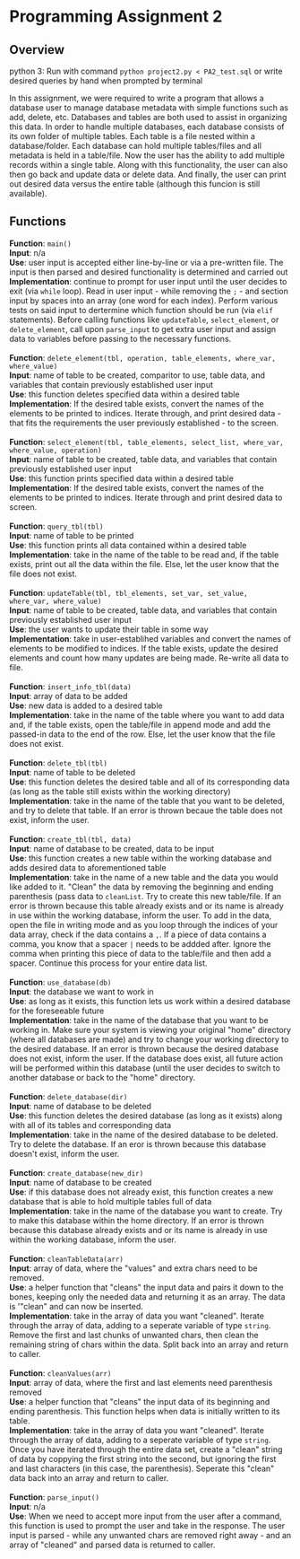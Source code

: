 # Programming Assignment 2

## Overview
python 3: Run with command `python project2.py < PA2_test.sql` or write desired queries by hand when prompted by terminal

In this assignment, we were required to write a program that allows a database user to manage database metadata with simple functions such as add, delete, etc. Databases and tables are both used to assist in organizing this data. In order to handle multiple databases, each database consists of its own folder of multiple tables. Each table is a file nested within a database/folder. Each database can hold multiple tables/files and all metadata is held in a table/file. Now the user has the ability to add multiple records within a single table. Along with this functionality, the user can also then go back and update data or delete data. And finally, the user can print out desired data versus the entire table (although this funcion is still available).



## Functions
**Function**: `main()`<br />
**Input**: n/a<br />
**Use**: user input is accepted either line-by-line or via a pre-written file. The input is then parsed and desired functionality is determined and carried out<br />
**Implementation**: continue to prompt for user input until the user decides to exit (via `while` loop). Read in user input - while removing the `;` - and section input by spaces into an array (one word for each index). Perform various tests on said input to dertermine which function should be run (via `elif` statements). Before calling functions like `updateTable`, `select_element`, or `delete_element`, call upon `parse_input` to get extra user input and assign data to variables before passing to the necessary functions.
<br />
<br />
**Function**: `delete_element(tbl, operation, table_elements, where_var, where_value)`<br />
**Input**: name of table to be created, comparitor to use, table data, and variables that contain previously established user input<br />
**Use**: this function deletes specified data within a desired table<br />
**Implementation**: If the desired table exists, convert the names of the elements to be printed to indices. Iterate through, and print desired data - that fits the requirements the user previously established - to the screen.
<br />
<br />
**Function**: `select_element(tbl, table_elements, select_list, where_var, where_value, operation)`<br />
**Input**: name of table to be created, table data, and variables that contain previously established user input<br />
**Use**: this function prints specified data within a desired table<br />
**Implementation**: If the desired table exists, convert the names of the elements to be printed to indices. Iterate through and print desired data to screen.
<br />
<br />
**Function**: `query_tbl(tbl)`<br />
**Input**: name of table to be printed<br />
**Use**: this function prints all data contained within a desired table<br />
**Implementation**: take in the name of the table to be read and, if the table exists, print out all the data within the file. Else, let the user know that the file does not exist.
<br />
<br />
**Function**: `updateTable(tbl, tbl_elements, set_var, set_value, where_var, where_value)`<br />
**Input**: name of table to be created, table data, and variables that contain previously established user input<br />
**Use**: the user wants to update their table in some way<br />
**Implementation**: take in user-establihed variables and convert the names of elements to be modified to indices. If the table exists, update the desired elements and count how many updates are being made. Re-write all data to file.
<br />
<br />
**Function**: `insert_info_tbl(data)`<br />
**Input**: array of data to be added<br />
**Use**: new data is added to a desired table<br />
**Implementation**: take in the name of the table where you want to add data and, if the table exists, open the table/file in append mode and add the passed-in data to the end of the row. Else, let the user know that the file does not exist.
<br />
<br />
**Function**: `delete_tbl(tbl)`<br />
**Input**: name of table to be deleted<br />
**Use**: this function deletes the desired table and all of its corresponding data (as long as the table still exists within the working directory)<br />
**Implementation**: take in the name of the table that you want to be deleted, and try to delete that table. If an error is thrown becaue the table does not exist, inform the user.
<br />
<br />
**Function**: `create_tbl(tbl, data)`<br />
**Input**: name of database to be created, data to be input<br />
**Use**: this function creates a new table within the working database and adds desired data to aforementioned table<br />
**Implementation**: take in the name of a new table and the data you would like added to it. "Clean" the data by removing the beginning and ending parenthesis (pass data to `cleanList`. Try to create this new table/file. If an error is thrown because this table already exists and or its name is already in use within the working database, inform the user. To add in the data, open the file in writing mode and as you loop through the indices of your data array, check if the data contains a `,`. If a piece of data contains a comma, you know that a spacer `|` needs to be addded after. Ignore the comma when printing this piece of data to the table/file and then add a spacer. Continue this process for your entire data list.
<br />
<br />
**Function**: `use_database(db)`<br />
**Input**: the database we want to work in<br />
**Use**: as long as it exists, this function lets us work within a desired database for the foreseeable future<br />
**Implementation**: take in the name of the database that you want to be working in. Make sure your system is viewing your original "home" directory (where all databases are made) and try to change your working directory to the desired database. If an error is thrown because the desired database does not exist, inform the user. If the database does exist, all future action will be performed within this database (until the user decides to switch to another database or back to the "home" directory.
<br />
<br />
**Function**: `delete_database(dir)`<br />
**Input**: name of database to be deleted<br />
**Use**: this function deletes the desired database (as long as it exists) along with all of its tables and corresponding data<br />
**Implementation**: take in the name of the desired database to be deleted. Try to delete the database. If an eror is thrown because this database doesn't exist, inform the user.
<br />
<br />
**Function**: `create_database(new_dir)`<br />
**Input**: name of database to be created<br />
**Use**: if this database does not already exist, this function creates a new database that is able to hold multiple tables full of data<br />
**Implementation**: take in the name of the database you want to create. Try to make this database within the home directory. If an error is thrown because this database  already exists and or its name is already in use within the working database, inform the user.
<br />
<br />
**Function**: `cleanTableData(arr)`<br />
**Input**: array of data, where the "values" and extra chars need to be removed.<br />
**Use**: a helper function that "cleans" the input data and pairs it down to the bones, keeping only the needed data and returning it as an array. The data is '"clean" and can now be inserted.<br />
**Implementation**: take in the array of data you want "cleaned". Iterate through the array of data, adding to a seperate variable of type `string`. Remove the first and last chunks of unwanted chars, then clean the remaining string of chars within the data. Split back into an array and return to caller.
<br />
<br />
**Function**: `cleanValues(arr)`<br />
**Input**: array of data, where the first and last elements need parenthesis removed<br />
**Use**: a helper function that "cleans" the input data of its beginning and ending parenthesis. This function helps when data is initially written to its table.<br />
**Implementation**: take in the array of data you want "cleaned". Iterate through the array of data, adding to a seperate variable of type `string`. Once you have iterated through the entire data set, create a "clean" string of data by coppying the first string into the second, but ignoring the first and last characters (in this case, the parenthesis). Seperate this "clean" data back into an array and return to caller.
<br />
<br />
**Function**: `parse_input()`<br />
**Input**: n/a<br />
**Use**: When we need to accept more input from the user after a command, this function is used to prompt the user and take in the response. The user input is parsed - while any unwanted chars are removed right away - and an array of "cleaned" and parsed data is returned to caller.
